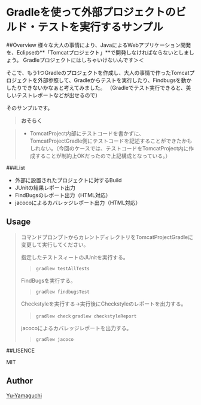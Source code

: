 Gradleを使って外部プロジェクトのビルド・テストを実行するサンプル
====

##Overview
様々な大人の事情により、JavaによるWebアプリケーション開発を、Eclipseの**「Tomcatプロジェクト」**で開発しなければならないとしましょう。
Gradleプロジェクトにはしちゃいけないんです＞＜

そこで、もう1つGradleのプロジェクトを作成し、大人の事情で作ったTomcatプロジェクトを外部参照して、Gradleからテストを実行したり、Findbugsを動かしたりできないかなぁと考えてみました。
（Gradleでテスト実行できると、美しいテストレポートなどが出せるので）

そのサンプルです。

> **おそらく**

> - TomcatProject内部にテストコードを書かずに、TomcatProjectGradle側にテストコードを記述することができたかもしれない。（今回のケースでは、テストコードをTomcatProject内に作成することが制約上OKだったので上記構成となっている。）

###List

* 外部に設置されたプロジェクトに対するBuild
* JUnitの結果レポート出力
* FindBugsのレポート出力（HTML対応）
* jacocoによるカバレッジレポート出力（HTML対応）

## Usage

> コマンドプロンプトからカレントディレクトリをTomcatProjectGradleに変更して実行してください。
>
> 指定したテストスィートのJUnitを実行する。
> > `gradlew testAllTests`
>
> FindBugsを実行する。
> > `gradlew findbugsTest`
>
> Checkstyleを実行する→実行後にCheckstyleのレポートを出力する。
> > `gradlew check`
> > `gradlew checkstyleReport`
>
> jacocoによるカバレッジレポートを出力する。
> > `gradlew jacoco`
 

##LISENCE

MIT

## Author
[Yu-Yamaguchi](https://github.com/Yu-Yamaguchi)